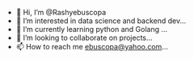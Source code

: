 - 👋 Hi, I’m @Rashyebuscopa
- 👀 I’m interested in data science and backend dev...
- 🌱 I’m currently learning python and Golang ...
- 💞️ I’m looking to collaborate on projects...
- 📫 How to reach me ebuscopa@yahoo.com...

<!---
Rashyebuscopa/Rashyebuscopa is a ✨ special ✨ repository because its `README.md` (this file) appears on your GitHub profile.
You can click the Preview link to take a look at your changes.
--->
